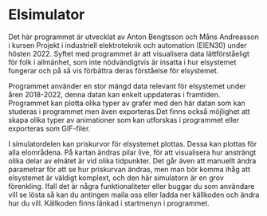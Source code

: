 # Elsimulator
Det här programmet är utvecklat av Anton Bengtsson och Måns Andreasson i kursen Projekt i industriell elektroteknik och automation (EIEN30) under hösten 2022. Syftet med programmet är att visualisera data lättförståeligt för folk i allmänhet, som inte nödvändigtvis är insatta i hur elsystemet fungerar och på så vis förbättra deras förståelse för elsystemet.

Programmet använder en stor mängd data relevant för elsystemet under åren 2018-2022, denna datan kan enkelt uppdateras i framtiden. Programmet kan plotta olika typer av grafer med den här datan som kan studeras i programmet men även exporteras.Det finns också möjlighet att skapa olika typer av animationer som kan utforskas i programmet eller exporteras som GIF-filer.

I simulatordelen kan priskurvor för elsystemet plottas. Dessa kan plottas för alla elområdena. På kartan ändras pilar live, för att visualisera hur ansträngt olika delar av elnätet är vid olika tidpunkter. Det går även att manuellt ändra parametrar för att se hur priskurvan ändras, men man bör komma ihåg att elsystemet är väldigt komplext, och den här simulatorn är en grov förenkling. Ifall det är några funktionaliteter eller buggar du som användare vill se lösta så kan du antingen maila oss eller ladda ner källkoden och ändra hur du vill. Källkoden finns länkad i startmenyn i programmet.
